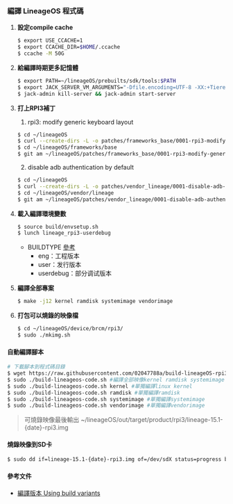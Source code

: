 ### 編譯 LineageOS 程式碼
1. **設定compile cache**
    ```bash
    $ export USE_CCACHE=1
    $ export CCACHE_DIR=$HOME/.ccache
    $ ccache -M 50G
    ```
2. **給編譯時期更多記憶體**
    ```bash
    $ export PATH=~/lineageOS/prebuilts/sdk/tools:$PATH
    $ export JACK_SERVER_VM_ARGUMENTS="-Dfile.encoding=UTF-8 -XX:+TieredCompilation -Xmx4g"
    $ jack-admin kill-server && jack-admin start-server
    ```
3. **打上RPI3補丁**
   1. rpi3: modify generic keyboard layout
   ```bash
   $ cd ~/lineageOS
   $ curl --create-dirs -L -o patches/frameworks_base/0001-rpi3-modify-generic-keyboard-layout.patch -O -L https://raw.githubusercontent.com/lineage-rpi/android_local_manifest/lineage-15.1/patches/frameworks_base/0001-rpi3-modify-generic-keyboard-layout.patch
   $ cd ~/lineageOS/frameworks/base
   $ git am ~/lineageOS/patches/frameworks_base/0001-rpi3-modify-generic-keyboard-layout.patch
   ```
   2. disable adb authentication by default
   ```bash
   $ cd ~/lineageOS
   $ curl --create-dirs -L -o patches/vendor_lineage/0001-disable-adb-authentication-by-default.patch -O -L https://raw.githubusercontent.com/lineage-rpi/android_local_manifest/lineage-15.1/patches/vendor_lineage/0001-disable-adb-authentication-by-default.patch
   $ cd ~/lineageOS/vendor/lineage
   $ git am ~/lineageOS/patches/vendor_lineage/0001-disable-adb-authentication-by-default.patch
   ```

4. **載入編譯環境變數**
    ```bash
    $ source build/envsetup.sh
    $ lunch lineage_rpi3-userdebug
    ```
    - BUILDTYPE [參考](https://source.android.com/setup/build/building#choose-a-target)
       - eng：工程版本 
       - user：发行版本
       - userdebug：部分调试版本

5. **編譯全部專案**
    ```bash
    $ make -j12 kernel ramdisk systemimage vendorimage
    ```
6. **打包可以燒錄的映像檔**
    ```bash
    $ cd ~/lineageOS/device/brcm/rpi3/
    $ sudo ./mkimg.sh
    ```
#### 自動編譯腳本
```bash
# 下載腳本到程式碼目錄
$ wget https://raw.githubusercontent.com/02047788a/build-lineageOS-rpi3/master/scripts/build-lineageos-code.sh -O ~/build-lineageos-code.sh
$ sudo ./build-lineageos-code.sh #編譯全部映像kernel ramdisk systemimage vendorimage
$ sudo ./build-lineageos-code.sh kernel #單獨編譯linux kernel
$ sudo ./build-lineageos-code.sh ramdisk #單獨編譯ramdisk
$ sudo ./build-lineageos-code.sh systemimage #單獨編譯systemimage
$ sudo ./build-lineageos-code.sh vendorimage #單獨編譯vendorimage
```
> 可燒錄映像最後輸出
~/lineageOS/out/target/product/rpi3/lineage-15.1-{date}-rpi3.img
#### 燒錄映像到SD卡
```bash
$ sudo dd if=lineage-15.1-{date}-rpi3.img of=/dev/sdX status=progress bs=4M
```

#### 參考文件
- [編譯版本 Using build variants](https://source.android.com/setup/develop/new-device#build-variants)